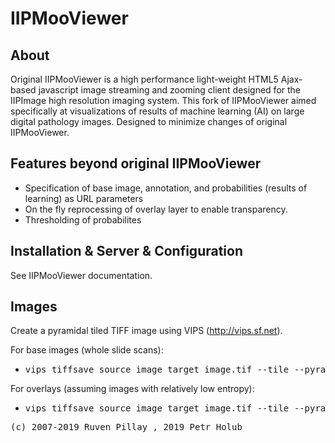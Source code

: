 IIPMooViewer
============


About
-----
Original IIPMooViewer is a high performance light-weight HTML5 Ajax-based javascript image streaming and zooming client designed for the IIPImage high resolution imaging system. This fork of IIPMooViewer aimed specifically at visualizations of results of machine learning (AI) on large digital pathology images. Designed to minimize changes of original IIPMooViewer.


Features beyond original IIPMooViewer
-------------------------------------
* Specification of base image, annotation, and probabilities (results of learning) as URL parameters
* On the fly reprocessing of overlay layer to enable transparency.
* Thresholding of probabilites


Installation & Server & Configuration
-------------------------------------
See IIPMooViewer documentation.

Images
------
Create a pyramidal tiled TIFF image using VIPS (http://vips.sf.net).

For base images (whole slide scans):
* <pre>vips tiffsave source_image target_image.tif --tile --pyramid --compression=jpeg --Q=80 --tile-width 256 --tile-height 256 --bigtiff</pre>

For overlays (assuming images with relatively low entropy):
* <pre>vips tiffsave source_image target_image.tif --tile --pyramid --compression=deflate --tile-width 256 --tile-height 256 --bigtiff</pre>



<pre>(c) 2007-2019 Ruven Pillay <ruven@users.sourceforge.net>, 2019 Petr Holub <hopet@ics.muni.cz></pre>
